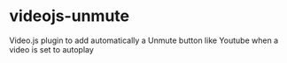 # videojs-unmute
Video.js plugin to add automatically a Unmute button like Youtube when a video is set to autoplay
